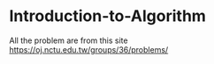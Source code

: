 # Introduction-to-Algorithm
All the problem are from this site  
https://oj.nctu.edu.tw/groups/36/problems/
